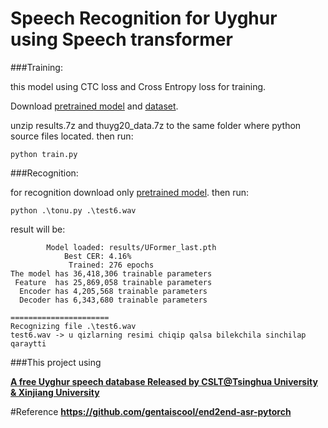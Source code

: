 # Speech Recognition for Uyghur using Speech transformer

###Training:

this model using CTC loss and Cross Entropy loss for training.

Download [pretrained model](https://github.com/gheyret/uyghur-asr-transformer/releases/download/premodel/results.7z) and [dataset](https://github.com/gheyret/uyghur-asr-ctc/releases/download/data/thuyg20_data.7z).

unzip results.7z and thuyg20_data.7z to the same folder where python source files located. then run:
```
python train.py
```

###Recognition:

for recognition download only [pretrained model](https://github.com/gheyret/uyghur-asr-transformer/releases/download/premodel/results.7z). then run:

```
python .\tonu.py .\test6.wav
```
result will be:
```
        Model loaded: results/UFormer_last.pth
            Best CER: 4.16%
             Trained: 276 epochs
The model has 36,418,306 trainable parameters
 Feature  has 25,869,058 trainable parameters
  Encoder has 4,205,568 trainable parameters
  Decoder has 6,343,680 trainable parameters

======================
Recognizing file .\test6.wav
test6.wav -> u qizlarning resimi chiqip qalsa bilekchila sinchilap qaraytti
```

###This project using 

[**A free Uyghur speech database Released by CSLT@Tsinghua University & Xinjiang University**](http://www.openslr.org/22/)


#Reference
**https://github.com/gentaiscool/end2end-asr-pytorch**


